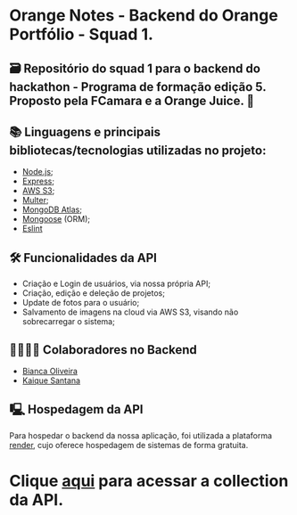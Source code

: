 # Orange Notes - Backend do Orange Portfólio - Squad 1.
## 🗃️ Repositório do squad 1 para o backend do hackathon - Programa de formação edição 5. Proposto pela FCamara e a Orange Juice. 🍊
## 📚 Linguagens e  principais bibliotecas/tecnologias utilizadas no projeto:
- [Node.js](https://nodejs.org/docs/latest-v20.x/api/index.html);
- [Express](https://expressjs.com/);
- [AWS S3](https://docs.aws.amazon.com/sdk-for-javascript/);
- [Multer](https://www.npmjs.com/package/multer);
- [MongoDB Atlas](https://www.mongodb.com/docs/);
- [Mongoose](https://mongoosejs.com/docs/) (ORM);
- [Eslint](https://eslint.org/docs/latest/)

## 🛠️ Funcionalidades da API
- Criação e Login de usuários, via nossa própria API;
- Criação, edição e deleção de projetos;
- Update de fotos para o usuário;
- Salvamento de imagens na cloud via AWS S3, visando não sobrecarregar o sistema;


## 👨‍🔧👩‍🔧 Colaboradores no Backend

- [Bianca Oliveira](https://www.linkedin.com/in/bianca-oliveira-666506218/)
- [Kaique Santana](https://www.linkedin.com/in/kaique-santana-vieira/)

## 🖳 Hospedagem da API
Para hospedar o backend da nossa aplicação, foi utilizada a plataforma [render](https://render.com/), cujo oferece hospedagem de sistemas de forma gratuita.

# Clique [aqui](https://github.com/Hackathon-Orange-Juice-Squad-1/orange-docs) para acessar a collection da API.
